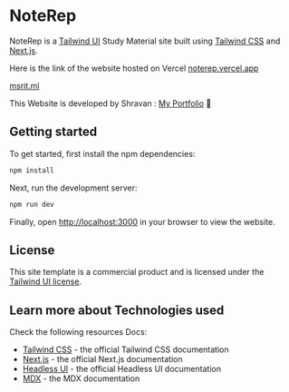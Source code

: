# NoteRep

NoteRep is a [Tailwind UI](https://tailwindui.com) Study Material site built using [Tailwind CSS](https://tailwindcss.com) and [Next.js](https://nextjs.org).

Here is the link of the website hosted on Vercel [noterep.vercel.app](https://noterep.vercel.app)

[msrit.ml](https://msrit.ml)

This Website is developed by Shravan : [My Portfolio](https://myselfshravan.github.io/) 🚀

## Getting started

To get started, first install the npm dependencies:

```bash
npm install
```

Next, run the development server:

```bash
npm run dev
```

Finally, open [http://localhost:3000](http://localhost:3000) in your browser to view the website.

## License

This site template is a commercial product and is licensed under the [Tailwind UI license](https://tailwindui.com/license).

## Learn more about Technologies used

Check the following resources Docs:

- [Tailwind CSS](https://tailwindcss.com/docs) - the official Tailwind CSS documentation
- [Next.js](https://nextjs.org/docs) - the official Next.js documentation
- [Headless UI](https://headlessui.dev) - the official Headless UI documentation
- [MDX](https://mdxjs.com) - the MDX documentation
